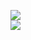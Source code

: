 [![](https://img.shields.io/badge/Made%20With-Github%20Spray-lightgrey.svg?style=for-the-badge&logo=github)](https://github.com/Annihil/github-spray#1353)  
[![](https://i.imgur.com/2DrTn0Z.gif)](https://github.com/Annihil/github-spray)